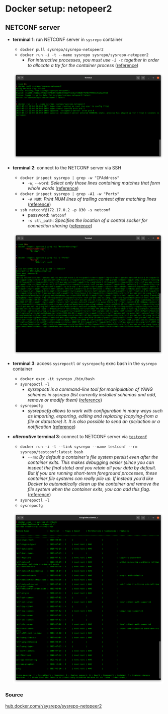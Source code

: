 # Docker setup: netopeer2

## NETCONF server

- **terminal 1**: run NETCONF server in `sysrepo` container
  - `docker pull sysrepo/sysrepo-netopeer2`
  - `docker run -i -t --name sysrepo sysrepo/sysrepo-netopeer2`
    - _For interactive processes, you must use `-i -t` together in order to allocate a tty for the container process_ ([reference](https://docs.docker.com/engine/reference/run/#foreground))

  ![terminal-1](terminal-1.png)

- **terminal 2**: connect to the NETCONF server via SSH
  - `docker inspect sysrepo | grep -w "IPAddress"`
    - `-w`, `--word`: _Select only those lines containing matches that form whole words_ ([reference](https://linuxcommand.org/lc3_man_pages/grep1.html))
  - `docker inspect sysrepo | grep -A1 -w "Ports"`
    - `-A NUM`: _Print NUM lines of trailing context after matching lines_ ([reference](https://linuxcommand.org/lc3_man_pages/grep1.html))
  - `ssh netconf@172.17.0.2 -p 830 -s netconf`
    - password: `netconf`
    - `-s ctl_path`: _Specifies the location of a control socker for connection sharing_ ([reference](https://linux.die.net/man/1/ssh))

  ![terminal-2](terminal-2.png)

- **terminal 3**: access `sysrepoctl` or `sysrepocfg` exec bash in the `sysrepo` container
  - `docker exec -it sysrepo /bin/bash`
  - `sysrepoctl -l`
    - _sysrepoctl is a command-line tool for manipulation of YANG schemes in sysrepo (list currently installed schemas and add, remove or modify them)_ ([reference](https://manpages.debian.org/unstable/sysrepo/sysrepoctl.1.en.html))
  - `sysrepocfg`
    - _sysrepocfg allows to work with configuration in many ways such as importing, exporting, editing and replacing (copying-from a file or datastore) it. It is also possible to send an rpc/action or a notification_ ([reference](https://netopeer.liberouter.org/doc/sysrepo/libyang1/html/sysrepocfg.html))
- **_alternative_ terminal 3**: connect to NETCONF server via [`testconf`](https://hub.docker.com/r/sysrepo/testconf/)
  - `docker run -i -t --link sysrepo --name testconf --rm sysrepo/testconf:latest bash`
    - `--rm`: _By default a container's file system persist even after the container exits. This makes debugging easier (since you can inspect the final state) and you retain all your data by default. But if you are running short-term foreground processes, these container file systems can really pile up. If instead you'd like Docker to automatically clean up the container and remove the file system when the container exits, you can add this flag._ ([reference](https://docs.docker.com/engine/reference/run/#clean-up---rm))
  - `sysrepoctl -l` 
  - `sysrepocfg`

  ![terminal-3](terminal-3.png)

### Source

[hub.docker.com/r/sysrepo/sysrepo-netopeer2](https://hub.docker.com/r/sysrepo/sysrepo-netopeer2)